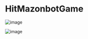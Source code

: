 # HitMazonbotGame
![image](https://github.com/AleksandrA010/HitMazonbotGame/assets/143943934/69a6ef3a-c79d-4991-9f69-e04ab3bb4a64)

![image](https://github.com/AleksandrA010/HitMazonbotGame/assets/143943934/83f40416-f95c-41a8-9c5f-ce036d056c54)

